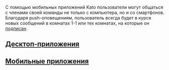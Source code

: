 С помощью мобильных приложений Kato пользователи могут общаться с членами своей команды не только с компьютера, но и со смартфонов. Благодаря push-оповещениям, пользователь всегда будет в курсе новых сообщений в комнатах 1-1 или тех комнатах, на которые он [подписан](/articles/ru/notifications/noise-control).

## [Десктоп-приложения](/articles/ru/kato-apps/desktop)
## [Мобильные приложения](/articles/ru/kato-apps/mobile)
